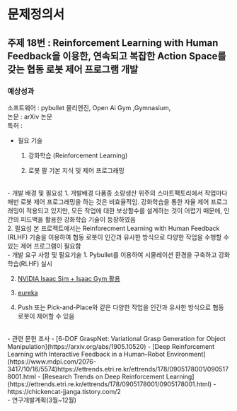 # 문제정의서

## 주제 18번 : Reinforcement Learning with Human Feedback을 이용한, 연속되고 복잡한 Action Space를 갖는 협동 로봇 제어 프로그램 개발

### 예상성과 
소프트웨어 : pybullet 물리엔진, Open Ai Gym ,Gymnasium,<br>
논문 : arXiv 논문 <br>
특허 : <br>

- 필요 기술
  1. 강화학습 (Reinforcement Learning)

  2. 로봇 팔 기본 지식 및 제어 프로그래밍
<br>
- 개발 배경 및 필요성
  1.  개발배경
  다품종 소량생산 위주의 스마트팩토리에서 작업마다 매번 로봇 제어 프로그래밍을 하는 것은 비효율적임. 강화학습을 통한 자율 제어 프로그래밍이 적용되고 있지만, 모든 작업에 대한 보상함수를 설계하는 것이 어렵기 때문에, 인간의 피드백을 활용한 강화학습 기술이 등장하였음
<br>
  2.  필요성
  본 프로젝트에서는 Reinforecment Learning with Human Feedback (RLHF) 기술을 이용하여 협동 로봇이 인간과 유사한 방식으로 다양한 작업을 수행할 수 있는 제어 프로그램이 필요함
<br>
- 개발 요구 사항 및 필요기술
  1. Pybullet를 이용하여 시물레이션 환경을 구축하고 강화학습(RLHF) 실시

  2. [NVIDIA Isaac Sim + Isaac Gym 활용](https://developer.nvidia.com/blog/developing-robotics-applications-in-python-with-isaac-sdk/)

  3. [eureka](https://eureka-research.github.io/)
  2. Push 또는 Pick-and-Place와 같은 다양한 작업을 인간과 유사한 방식으로 협동 로봇이 제어할 수 있음
<br>
- 관련 문헌 조사
  - [6-DOF GraspNet: Variational Grasp Generation for Object Manipulation](https://arxiv.org/abs/1905.10520)
  - [Deep Reinforcement Learning with Interactive Feedback in a Human–Robot Environment](https://www.mdpi.com/2076-3417/10/16/5574)https://ettrends.etri.re.kr/ettrends/178/0905178001/0905178001.html
  - [Research Trends on Deep Reinforcement Learning](https://ettrends.etri.re.kr/ettrends/178/0905178001/0905178001.html)
  - https://chickencat-jjanga.tistory.com/2
<br>
- 연구개발계획(3월~12월)

